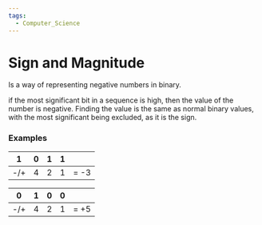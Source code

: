 ```yaml
---
tags:
  - Computer_Science
---
```

# Sign and Magnitude
Is a way of representing negative numbers in binary.

if the most significant bit in a sequence is high, then the value of the number is negative. Finding the value is the same as normal binary values, with the most significant being excluded, as it is the sign.
### Examples

| 1   | 0   | 1   | 1   |      |
| --- | --- | --- | --- | ---- |
| -/+ | 4   | 2   | 1   | = -3 |

| 0   | 1   | 0   | 0   |      |
| --- | --- | --- | --- | ---- |
| -/+ | 4   | 2   | 1   | = +5 |
